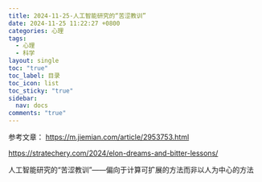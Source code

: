 ```yaml
---
title: 2024-11-25-人工智能研究的“苦涩教训”
date: 2024-11-25 11:22:27 +0800
categories: 心理
tags:
  - 心理
  - 科学
layout: single
toc: "true"
toc_label: 目录
toc_icon: list
toc_sticky: "true"
sidebar:
  nav: docs
comments: "true"
---
```

参考文章：
https://m.jiemian.com/article/2953753.html

https://stratechery.com/2024/elon-dreams-and-bitter-lessons/

人工智能研究的“苦涩教训”——偏向于计算可扩展的方法而非以人为中心的方法